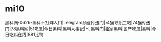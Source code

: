 # mi10
黑料网-0626-黑料不打烊入口|Telegram频道传送门|74猫导航主站|74猫传送门|78黑料网|51吃瓜|今日黑料|黑料大事记|HL黑料门|独家黑料|国产吃瓜|黑料|今日吃瓜在线|881比鸭
